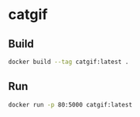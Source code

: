 # catgif

## Build

```bash
docker build --tag catgif:latest .
```

## Run

```bash
docker run -p 80:5000 catgif:latest
```
